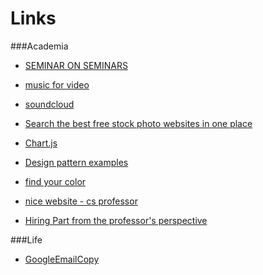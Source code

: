 Links 
==============


###Academia

- [SEMINAR ON SEMINARS](http://www.scs.illinois.edu/suslick/seminars.html)

- [music for video](http://freemusicarchive.org)
- [soundcloud](https://soundcloud.com)
- [Search the best free stock photo websites in one place](http://www.sitebuilderreport.com/stock-up)
- [Chart.js](http://www.chartjs.org/)
- [Design pattern examples](http://codepen.io/patterns/)
- [find your color](http://colourco.de/)
- [nice website - cs professor](http://www.cs.arizona.edu/~collberg/#home)
- [Hiring Part from the professor's perspective](http://sciencelablife.com/hiring-part-iii-the-candidates-visit-job-talk-and-interview/)


###Life

- [GoogleEmailCopy](http://www.goodemailcopy.com/)